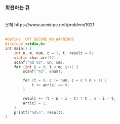 ### 회전하는 큐

<br>
문제 https://www.acmicpc.net/problem/1021
<br>
<br>


```C
#define _CRT_SECURE_NO_WARNINGS
#include <stdio.h> 
int main() {
	int n, m, num, c = 1, t, result = 0;
	static char arr[52];
	scanf("%d %d", &n, &m);
	for (int i = 0; i < m; i++) {
		scanf("%d", &num);

		for (t = 0; c != num; c = c % n + 1) {
			t += arr[c] == 0;
		}

		result += (t < n - i - t) ? t : n - i - t;
		arr[c] = 1;
	}
	printf("%d\n", result);
}
```
